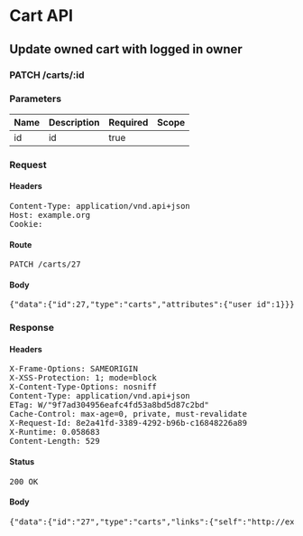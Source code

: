 # Cart API

## Update owned cart with logged in owner

### PATCH /carts/:id

### Parameters

| Name | Description | Required | Scope |
|------|-------------|----------|-------|
| id |  id | true |  |

### Request

#### Headers

<pre>Content-Type: application/vnd.api+json
Host: example.org
Cookie: </pre>

#### Route

<pre>PATCH /carts/27</pre>

#### Body

<pre>{"data":{"id":27,"type":"carts","attributes":{"user_id":1}}}</pre>

### Response

#### Headers

<pre>X-Frame-Options: SAMEORIGIN
X-XSS-Protection: 1; mode=block
X-Content-Type-Options: nosniff
Content-Type: application/vnd.api+json
ETag: W/&quot;9f7ad304956eafc4fd53a8bd5d87c2bd&quot;
Cache-Control: max-age=0, private, must-revalidate
X-Request-Id: 8e2a41fd-3389-4292-b96b-c16848226a89
X-Runtime: 0.058683
Content-Length: 529</pre>

#### Status

<pre>200 OK</pre>

#### Body

<pre>{"data":{"id":"27","type":"carts","links":{"self":"http://example.org/carts/27"},"attributes":{"user_id":1,"purchased_at":null,"created_at":"2017-10-04T20:56:53.010Z","updated_at":"2017-10-04T20:56:53.019Z","origin":null},"relationships":{"line_items":{"links":{"self":"http://example.org/carts/27/relationships/line_items","related":"http://example.org/carts/27/line_items"}},"cart_purchases":{"links":{"self":"http://example.org/carts/27/relationships/cart_purchases","related":"http://example.org/carts/27/cart_purchases"}}}}}</pre>
